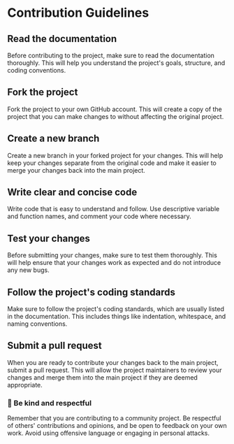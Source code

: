 # Contribution Guidelines

## Read the documentation

Before contributing to the project, make sure to read the documentation thoroughly. This will help you understand the project's goals, structure, and coding conventions.

## Fork the project

Fork the project to your own GitHub account. This will create a copy of the project that you can make changes to without affecting the original project.

## Create a new branch

Create a new branch in your forked project for your changes. This will help keep your changes separate from the original code and make it easier to merge your changes back into the main project.

## Write clear and concise code

Write code that is easy to understand and follow. Use descriptive variable and function names, and comment your code where necessary.

## Test your changes

Before submitting your changes, make sure to test them thoroughly. This will help ensure that your changes work as expected and do not introduce any new bugs.

## Follow the project's coding standards

Make sure to follow the project's coding standards, which are usually listed in the documentation. This includes things like indentation, whitespace, and naming conventions.

## Submit a pull request

When you are ready to contribute your changes back to the main project, submit a pull request. This will allow the project maintainers to review your changes and merge them into the main project if they are deemed appropriate.

### 🤗 Be kind and respectful

Remember that you are contributing to a community project. Be respectful of others' contributions and opinions, and be open to feedback on your own work. Avoid using offensive language or engaging in personal attacks.
